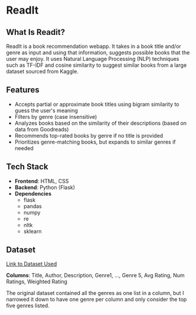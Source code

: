 # ReadIt

## What Is Readit?
ReadIt is a book recommendation webapp. It takes in a book title and/or genre as input and using that information, suggests possible books that the user may enjoy. It uses Natural Language Processing (NLP) techniques such as TF-IDF and cosine similarity to suggest similar books from a large dataset sourced from Kaggle. 

## Features
- Accepts partial or approximate book titles using bigram similarity to guess the user's meaning
- Filters by genre (case insensitive)
- Analyzes books based on the similarity of their descriptions (based on data from Goodreads)
- Recommends top-rated books by genre if no title is provided
- Prioritizes genre-matching books, but expands to similar genres if needed

## Tech Stack
- **Frontend**: HTML, CSS
- **Backend**: Python (Flask)
- **Dependencies**
  - flask
  - pandas
  - numpy
  - re
  - nltk
  - sklearn

## Dataset
[Link to Dataset Used](https://www.kaggle.com/datasets/ishikajohari/best-books-10k-multi-genre-data)

**Columns**: Title, Author, Description, Genre1, ..., Genre 5, Avg Rating, Num Ratings, Weighted Rating

The original dataset contained all the genres as one list in a column, but I narrowed it down to have one genre per column and only consider the top five genres listed. 

